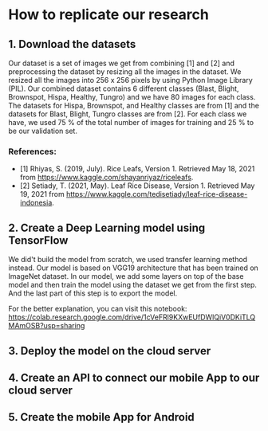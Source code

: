 # How to replicate our research

## 1. Download the datasets
Our dataset is a set of images we get from combining [1] and [2] and preprocessing the dataset by resizing all the images in the dataset. We resized all the images into 256 x 256 pixels by using Python Image Library (PIL). Our combined dataset contains 6 different classes (Blast, Blight, Brownspot, Hispa, Healthy, Tungro) and we have 80 images for each class. The datasets for Hispa, Brownspot, and Healthy classes are from [1] and the datasets for Blast, Blight, Tungro classes are from [2]. For each class we have, we used 75 % of the total number of images for training and 25 % to be our validation set. 

### References:
* [1] Rhiyas, S. (2019, July). Rice Leafs, Version 1. Retrieved May 18, 2021 from https://www.kaggle.com/shayanriyaz/riceleafs.
* [2] Setiady, T. (2021, May). Leaf Rice Disease, Version 1. Retrieved May 19, 2021 from https://www.kaggle.com/tedisetiady/leaf-rice-disease-indonesia.

## 2. Create a Deep Learning model using TensorFlow
We did't build the model from scratch, we used transfer learning method instead. Our model is based on VGG19 architecture that has been trained on ImageNet dataset. In our model, we add some layers on top of the base model and then train the model using the dataset we get from the first step. And the last part of this step is to export the model.

For the better explanation, you can visit this notebook: https://colab.research.google.com/drive/1cVeFRl9KXwEUfDWlQiV0DKiTLQMAmOSB?usp=sharing

## 3. Deploy the model on the cloud server

## 4. Create an API to connect our mobile App to our cloud server

## 5. Create the mobile App for Android


